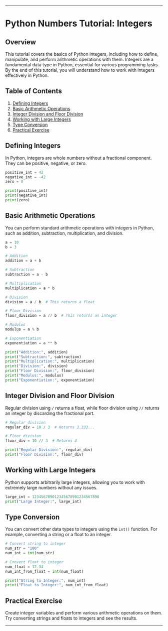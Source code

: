 
---

# Python Numbers Tutorial: Integers

## Overview
This tutorial covers the basics of Python integers, including how to define, manipulate, and perform arithmetic operations with them. Integers are a fundamental data type in Python, essential for various programming tasks. By the end of this tutorial, you will understand how to work with integers effectively in Python.

## Table of Contents
1. [Defining Integers](#defining-integers)
2. [Basic Arithmetic Operations](#basic-arithmetic-operations)
3. [Integer Division and Floor Division](#integer-division-and-floor-division)
4. [Working with Large Integers](#working-with-large-integers)
5. [Type Conversion](#type-conversion)
6. [Practical Exercise](#practical-exercise)

## Defining Integers
In Python, integers are whole numbers without a fractional component. They can be positive, negative, or zero.

```python
positive_int = 42
negative_int = -42
zero = 0

print(positive_int)
print(negative_int)
print(zero)
```

## Basic Arithmetic Operations
You can perform standard arithmetic operations with integers in Python, such as addition, subtraction, multiplication, and division.

```python
a = 10
b = 3

# Addition
addition = a + b

# Subtraction
subtraction = a - b

# Multiplication
multiplication = a * b

# Division
division = a / b  # This returns a float

# Floor Division
floor_division = a // b  # This returns an integer

# Modulus
modulus = a % b

# Exponentiation
exponentiation = a ** b

print("Addition:", addition)
print("Subtraction:", subtraction)
print("Multiplication:", multiplication)
print("Division:", division)
print("Floor Division:", floor_division)
print("Modulus:", modulus)
print("Exponentiation:", exponentiation)
```

## Integer Division and Floor Division
Regular division using `/` returns a float, while floor division using `//` returns an integer by discarding the fractional part.

```python
# Regular division
regular_div = 10 / 3  # Returns 3.333...

# Floor division
floor_div = 10 // 3  # Returns 3

print("Regular Division:", regular_div)
print("Floor Division:", floor_div)
```

## Working with Large Integers
Python supports arbitrarily large integers, allowing you to work with extremely large numbers without any issues.

```python
large_int = 123456789012345678901234567890
print("Large Integer:", large_int)
```

## Type Conversion
You can convert other data types to integers using the `int()` function. For example, converting a string or a float to an integer.

```python
# Convert string to integer
num_str = "100"
num_int = int(num_str)

# Convert float to integer
num_float = 12.34
num_int_from_float = int(num_float)

print("String to Integer:", num_int)
print("Float to Integer:", num_int_from_float)
```

## Practical Exercise
Create integer variables and perform various arithmetic operations on them. Try converting strings and floats to integers and see the results.

---